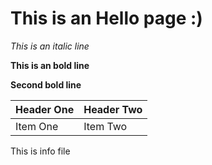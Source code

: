 # This is an Hello page :)
*This is an italic line*

**This is an bold line**

**Second bold line**

| Header One     | Header Two     |
| :------------- | :------------- |
| Item One       | Item Two       |

This is info file
